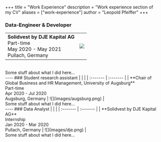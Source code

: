 +++
title = "Work Experience"
description = "Work experience section of my CV"
aliases = ["work-experience"]
author = "Leopold Pfeiffer"
+++

### Data-Engineer & Developer
|  |  |
| :------- | :------- |
| **Solidvest by DJE Kapital AG**<br>Part-time<br>May 2020 - May 2021<br>Pullach, Germany | ![](images/dje.png) |
<br>
Some stuff about what I did here...
<br>
----
### Student research assistant
|  |  | 
| :------- | :------- |
| **Chair of Global Business and HR Management, University of Augsburg**<br>Part-time<br>Apr 2020 - Jul 2020<br>Augsburg, Germany | ![](images/augsburg.png) |
<br>
Some stuff about what I did here...
<br>
----
### Data Analyst
|  |  | 
| :------- | :------- |
| **Solidvest by DJE Kapital AG**<br>Internship<br>Jan 2020 - Mar 2020<br>Pullach, Germany | ![](images/dje.png) |
<br>
Some stuff about what I did here...
<br>